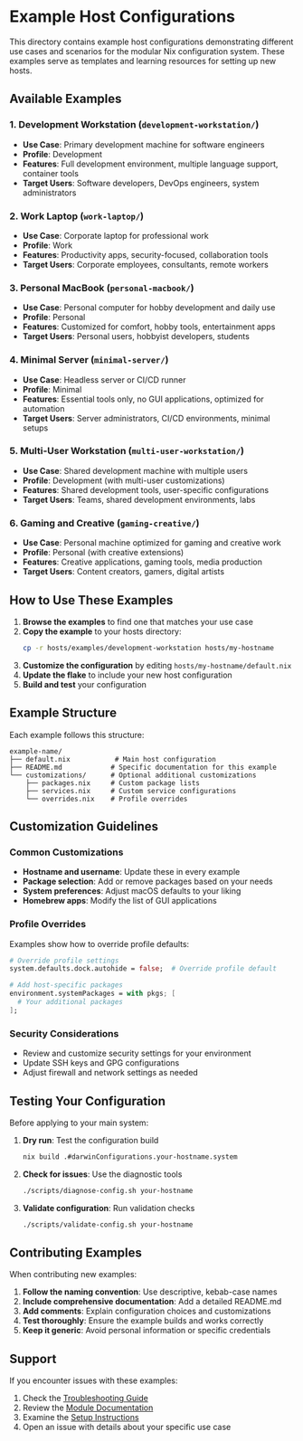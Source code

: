 # Example Host Configurations

This directory contains example host configurations demonstrating different use cases and scenarios for the modular Nix configuration system. These examples serve as templates and learning resources for setting up new hosts.

## Available Examples

### 1. Development Workstation (`development-workstation/`)
- **Use Case**: Primary development machine for software engineers
- **Profile**: Development
- **Features**: Full development environment, multiple language support, container tools
- **Target Users**: Software developers, DevOps engineers, system administrators

### 2. Work Laptop (`work-laptop/`)
- **Use Case**: Corporate laptop for professional work
- **Profile**: Work
- **Features**: Productivity apps, security-focused, collaboration tools
- **Target Users**: Corporate employees, consultants, remote workers

### 3. Personal MacBook (`personal-macbook/`)
- **Use Case**: Personal computer for hobby development and daily use
- **Profile**: Personal
- **Features**: Customized for comfort, hobby tools, entertainment apps
- **Target Users**: Personal users, hobbyist developers, students

### 4. Minimal Server (`minimal-server/`)
- **Use Case**: Headless server or CI/CD runner
- **Profile**: Minimal
- **Features**: Essential tools only, no GUI applications, optimized for automation
- **Target Users**: Server administrators, CI/CD environments, minimal setups

### 5. Multi-User Workstation (`multi-user-workstation/`)
- **Use Case**: Shared development machine with multiple users
- **Profile**: Development (with multi-user customizations)
- **Features**: Shared development tools, user-specific configurations
- **Target Users**: Teams, shared development environments, labs

### 6. Gaming and Creative (`gaming-creative/`)
- **Use Case**: Personal machine optimized for gaming and creative work
- **Profile**: Personal (with creative extensions)
- **Features**: Creative applications, gaming tools, media production
- **Target Users**: Content creators, gamers, digital artists

## How to Use These Examples

1. **Browse the examples** to find one that matches your use case
2. **Copy the example** to your hosts directory:
   ```bash
   cp -r hosts/examples/development-workstation hosts/my-hostname
   ```
3. **Customize the configuration** by editing `hosts/my-hostname/default.nix`
4. **Update the flake** to include your new host configuration
5. **Build and test** your configuration

## Example Structure

Each example follows this structure:
```
example-name/
├── default.nix           # Main host configuration
├── README.md            # Specific documentation for this example
└── customizations/      # Optional additional customizations
    ├── packages.nix     # Custom package lists
    ├── services.nix     # Custom service configurations
    └── overrides.nix    # Profile overrides
```

## Customization Guidelines

### Common Customizations
- **Hostname and username**: Update these in every example
- **Package selection**: Add or remove packages based on your needs
- **System preferences**: Adjust macOS defaults to your liking
- **Homebrew apps**: Modify the list of GUI applications

### Profile Overrides
Examples show how to override profile defaults:
```nix
# Override profile settings
system.defaults.dock.autohide = false;  # Override profile default

# Add host-specific packages
environment.systemPackages = with pkgs; [
  # Your additional packages
];
```

### Security Considerations
- Review and customize security settings for your environment
- Update SSH keys and GPG configurations
- Adjust firewall and network settings as needed

## Testing Your Configuration

Before applying to your main system:

1. **Dry run**: Test the configuration build
   ```bash
   nix build .#darwinConfigurations.your-hostname.system
   ```

2. **Check for issues**: Use the diagnostic tools
   ```bash
   ./scripts/diagnose-config.sh your-hostname
   ```

3. **Validate configuration**: Run validation checks
   ```bash
   ./scripts/validate-config.sh your-hostname
   ```

## Contributing Examples

When contributing new examples:

1. **Follow the naming convention**: Use descriptive, kebab-case names
2. **Include comprehensive documentation**: Add a detailed README.md
3. **Add comments**: Explain configuration choices and customizations
4. **Test thoroughly**: Ensure the example builds and works correctly
5. **Keep it generic**: Avoid personal information or specific credentials

## Support

If you encounter issues with these examples:

1. Check the [Troubleshooting Guide](../../docs/TROUBLESHOOTING.md)
2. Review the [Module Documentation](../../docs/MODULES.md)
3. Examine the [Setup Instructions](../../docs/SETUP.md)
4. Open an issue with details about your specific use case